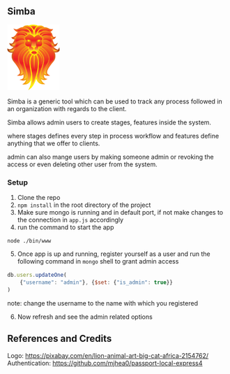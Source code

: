 ## Simba
<img src="/public/images/simba.png" alt="Drawing" style="width: 120px; height: 150px;"/>

Simba is a generic tool which can be used to track any process followed in an organization with regards to the client.

Simba allows admin users to create stages, features inside the system.

where stages defines every step in process workflow and features define anything that we offer to clients.

admin can also mange users by making someone admin or revoking the access or even deleting other user from the system.

### Setup
1. Clone the repo
2. `npm install` in the root directory of the project
3. Make sure mongo is running and in default port, if not make changes to the connection in `app.js` accordingly
4. run the command to start the app
```
node ./bin/www
```
5. Once app is up and running, register yourself as a user and run the following command in `mongo` shell to grant admin access
  ```javascript
  db.users.updateOne(
      {"username": "admin"}, {$set: {"is_admin": true}}
  )
  ```
note: change the username to the name with which you registered

6. Now refresh and see the admin related options


## References and Credits
Logo: https://pixabay.com/en/lion-animal-art-big-cat-africa-2154762/
Authentication: https://github.com/mjhea0/passport-local-express4

